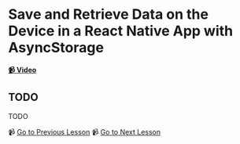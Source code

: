 # Save and Retrieve Data on the Device in a React Native App with AsyncStorage

**[📹 Video](https://egghead.io/lessons/react-native-save-and-retrieve-data-on-the-device-in-a-react-native-app-with-asyncstorage)**

## TODO

TODO


📹 [Go to Previous Lesson](TODO)
📹 [Go to Next Lesson](TODO)
